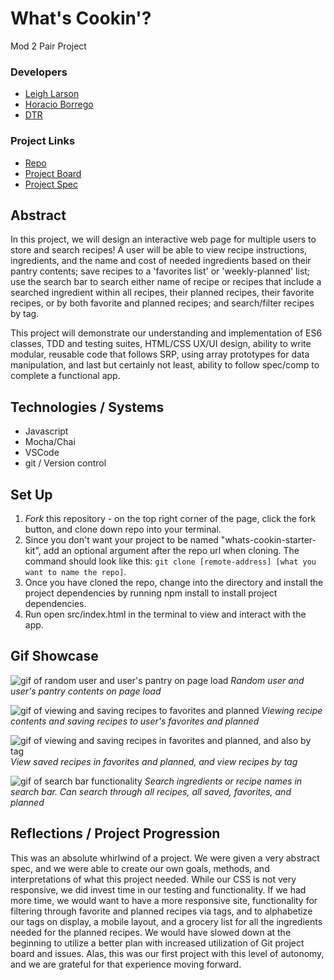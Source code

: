 # What's Cookin'?
Mod 2 Pair Project

### Developers
- [Leigh Larson](https://github.com/leighlars)
- [Horacio Borrego](https://github.com/H-Bo214)
- [DTR](https://gist.github.com/leighlars/d64f32a60448999d263e3d16af8b7e8d)

### Project Links
- [Repo](https://github.com/leighlars/whats-cookin-starter-kit)
- [Project Board](https://github.com/leighlars/whats-cookin-starter-kit/projects/1)
- [Project Spec](https://frontend.turing.io/projects/whats-cookin.html)

## Abstract 
In this project, we will design an interactive web page for multiple users to store and search recipes! A user will be able to view recipe instructions, ingredients, and the name and cost of needed ingredients based on their pantry contents; save recipes to a 'favorites list' or 'weekly-planned' list; use the search bar to search either name of recipe or recipes that include a searched ingredient within all recipes, their planned recipes, their favorite recipes, or by both favorite and planned recipes; and search/filter recipes by tag.

This project will demonstrate our understanding and implementation of ES6 classes, TDD and testing suites, HTML/CSS UX/UI design, ability to write modular, reusable code that follows SRP, using array prototypes for data manipulation, and last but certainly not least, ability to follow spec/comp to complete a functional app.

## Technologies / Systems
- Javascript
- Mocha/Chai
- VSCode 
- git / Version control

## Set Up 

1. *Fork* this repository - on the top right corner of the page, click the fork button, and clone down repo into your terminal. 
2. Since you don't want your project to be named "whats-cookin-starter-kit", add an optional argument after the repo url when cloning. The command should look like this: `git clone [remote-address] [what you want to name the repo]`.
3. Once you have cloned the repo, change into the directory and install the project dependencies by running npm install to install project dependencies.
4. Run open src/index.html in the terminal to view and interact with the app.

## Gif Showcase

![gif of random user and user's pantry on page load](/readme-gifs/refresh-user.gif)
*Random user and user's pantry contents on page load*

![gif of viewing and saving recipes to favorites and planned](/readme-gifs/viewingsavingrecipes.gif)
*Viewing recipe contents and saving recipes to user's favorites and planned*

![gif of viewing and saving recipes in favorites and planned, and also by tag](/readme-gifs/viewSavedTagged.gif)
*View saved recipes in favorites and planned, and view recipes by tag*

![gif of search bar functionality](/readme-gifs/searchbar.gif)
*Search ingredients or recipe names in search bar. Can search through all recipes, all saved, favorites, and planned*

## Reflections / Project Progression
This was an absolute whirlwind of a project. We were given a very abstract spec, and we were able to create our own goals, methods, and interpretations of what this project needed. While our CSS is not very responsive, we did invest time in our testing and functionality. If we had more time, we would want to have a more responsive site, functionality for filtering through favorite and planned recipes via tags, and to alphabetize our tags on display, a mobile layout, and a grocery list for all the ingredients needed for the planned recipes. We would have slowed down at the beginning to utilize a better plan with increased utilization of Git project board and issues. Alas, this was our first project with this level of autonomy, and we are grateful for that experience moving forward.
